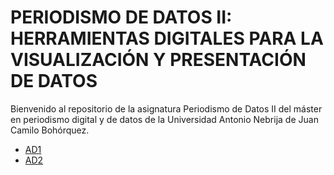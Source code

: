 # PERIODISMO DE DATOS II: HERRAMIENTAS DIGITALES PARA LA VISUALIZACIÓN Y PRESENTACIÓN DE DATOS

Bienvenido al repositorio de la asignatura Periodismo de Datos II del máster en periodismo digital y de datos de la Universidad Antonio Nebrija de Juan Camilo Bohórquez.

- [AD1](https://nebrijas.github.io/Periodismodedatos_juancamilobohorquez/ad1.html)
- [AD2](https://nebrijas.github.io/Periodismodedatos_juancamilobohorquez/ad2.html)
